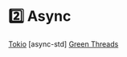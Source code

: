 # 2️⃣ Async
[Tokio](https://tokio.rs/)
[async-std]
[Green Threads](https://en.wikipedia.org/wiki/Green_thread)
